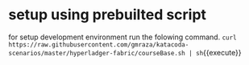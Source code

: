 # setup using prebuilted script
for setup development environment run the folowing command.
`curl https://raw.githubusercontent.com/gmraza/katacoda-scenarios/master/hyperladger-fabric/courseBase.sh | sh`{{execute}}